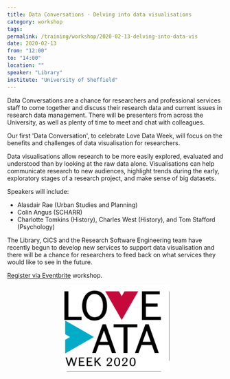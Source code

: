 ```yaml
---
title: Data Conversations - Delving into data visualisations
category: workshop
tags:
permalink: /training/workshop/2020-02-13-delving-into-data-vis
date: 2020-02-13
from: "12:00"
to: "14:00"
location: ""
speaker: "Library"
institute: "University of Sheffield"
---
```


Data Conversations are a chance for researchers and professional services
staff to come together and discuss their research data and current issues
in research data management. There will be presenters from across the
University, as well as plenty of time to meet and chat with colleagues.

Our first 'Data Conversation', to celebrate Love Data Week, will focus on
the benefits and challenges of data visualisation for researchers.

Data visualisations allow research to be more easily explored, evaluated
and understood than by looking at the raw data alone. Visualisations can
help communicate research to new audiences, highlight trends during the
early, exploratory stages of a research project, and make sense of big
datasets.

Speakers will include:

  * Alasdair Rae (Urban Studies and Planning)
  * Colin Angus (SCHARR)
  * Charlotte Tomkins (History), Charles West (History), and Tom Stafford (Psychology)

The Library, CiCS and the Research Software Engineering team have recently
begun to develop new services to support data visualisation and there will be a
chance for researchers to feed back on what services they would like to see in
the future.

[Register via Eventbrite](https://www.eventbrite.co.uk/e/data-conversations-delving-into-data-visualisations-tickets-89967480155) workshop.  

<img src="/assets/images/love_data_week_logo.png" alt="Love Data week logo" style="display: block; margin-left: auto; margin-right: auto; width: 50%;" />
